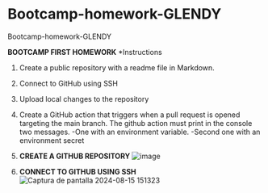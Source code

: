 # Bootcamp-homework-GLENDY
Bootcamp-homework-GLENDY


**BOOTCAMP FIRST HOMEWORK**
*Instructions
1. Create a public repository with a readme file in Markdown.
2. Connect to GitHub using SSH
3. Upload local changes to the repository
4. Create a GitHub action that triggers when a pull request is opened targeting the main branch. The github action must print in the console two messages.
   -One with an environment variable.
   -Second one with an environment secret

1. **CREATE A GITHUB REPOSITORY**
  ![image](https://github.com/user-attachments/assets/2a64c017-71e3-4572-9616-2ff68ba20be5)

2. **CONNECT TO GITHUB USING SSH**
   ![Captura de pantalla 2024-08-15 151323](https://github.com/user-attachments/assets/864b0565-50f8-49b0-ac29-ac095ffde3aa)

